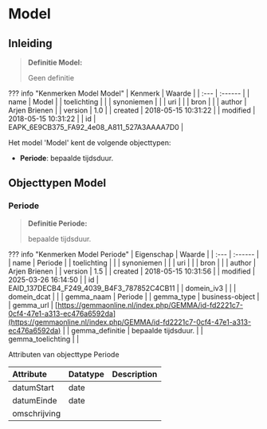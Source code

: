 # Model
## Inleiding
> **Definitie Model:** 
>
> Geen definitie

??? info "Kenmerken Model Model"
    | Kenmerk | Waarde |
    | :--- | :------ |
    | name | Model |
    | toelichting |  |
    | synoniemen |  |
    | uri |  |
    | bron |  |
    | author | Arjen Brienen |
    | version | 1.0 |
    | created | 2018-05-15 10:31:22 |
    | modified | 2018-05-15 10:31:22 |
    | id | EAPK_6E9CB375_FA92_4e08_A811_527A3AAAA7D0 |
    

Het model 'Model' kent de volgende objecttypen:

* **Periode**: bepaalde tijdsduur.


## Objecttypen Model


### Periode
> **Definitie Periode:** 
>
> bepaalde tijdsduur.

??? info "Kenmerken Model Periode"
    | Eigenschap | Waarde |
    | :--- | :------ |
    | name | Periode |
    | toelichting |  |
    | synoniemen |  |
    | uri |  |
    | bron |  |
    | author | Arjen Brienen |
    | version | 1.5 |
    | created | 2018-05-15 10:31:56 |
    | modified | 2025-03-26 16:14:50 |
    | id | EAID_137DECB4_F249_4039_B4F3_787852C4CB11 |
    | domein_iv3 |  |
    | domein_dcat |  |
    | gemma_naam | Periode |
    | gemma_type | business-object |
    | gemma_url | [https://gemmaonline.nl/index.php/GEMMA/id-fd2221c7-0cf4-47e1-a313-ec476a6592da](https://gemmaonline.nl/index.php/GEMMA/id-fd2221c7-0cf4-47e1-a313-ec476a6592da) |
    | gemma_definitie | bepaalde tijdsduur. |
    | gemma_toelichting |  |
    

Attributen van objecttype Periode

| Attribute | Datatype | Description |
| :--- | :--- | :--- |
| datumStart | date |  |
| datumEinde | date |  |
| omschrijving |  |  |






